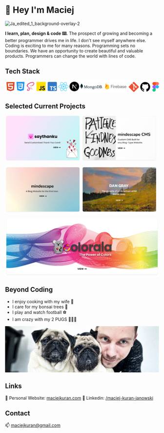 # 👋 Hey I'm Maciej

![Ja_edited_1_background-overlay-2](https://user-images.githubusercontent.com/103118542/189139452-abcc5a0a-d206-457c-99c6-86e6592607ec.jpg)

<b>I learn, plan, design & code ⌨️.</b> The prospect of growing and becoming a better programmer drives me in life. I don't see myself anywhere else. Coding is exciting to me for many reasons. Programming sets no boundaries. We have an opportunity to create beautiful and valuable products. Programmers can change the world with lines of code.

## Tech Stack

<p align="center">
  <img  src="./images/techstack.png">
</p>

## Selected Current Projects

<p float="left">
  <a href="https://github.com/maciejkuran/saythanku"><img src="./images/saythanku-banner.png" width="49%" /></a>
  <a href="https://github.com/maciejkuran/mindescape-cms-public"><img src="./images/mindescape-cms-banner.png" width="49%" /></a>
</p>

<p float="left">
  <a href="https://github.com/maciejkuran/mindescape-website"><img src="./images/mindescape-banner.png" width="49%" /></a>
  <a href="https://github.com/maciejkuran/dan-gray-artist"><img src="./images/dan-gray-banner.png" width="49%" /></a>
</p>

<p float="left">
  <a href="https://github.com/maciejkuran/colorala"><img src="./images/colorala.png" width="100%" /></a>
</p>

## Beyond Coding

- I enjoy cooking with my wife 🍲
- I care for my bonsai trees 🌳
- I play and watch football ⚽
- I am crazy with my 2 PUGS 🧸🧸🧡

<p align="center">
  <img  src="./images/me-and-pugs.png">
</p>

## Links

🔗 Personal Website: [maciejkuran.com](https://maciejkuran.com/)
🔗 Linkedin: [/maciej-kuran-janowski](https://www.linkedin.com/in/maciej-kuran-janowski/)

## Contact

📫 maciejkuran@gmail.com
